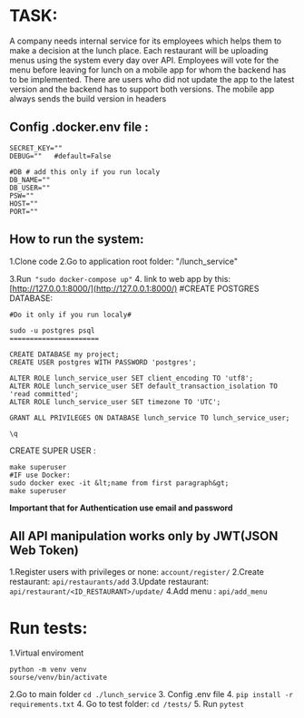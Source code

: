 # TASK:

A company needs internal service for its employees which helps them to
make a decision at the lunch place. Each restaurant will be uploading menus
using the system every day over API.
Employees will vote for the menu before leaving for lunch on a mobile app
for whom the backend has to be implemented. There are users who did not
update the app to the latest version and the backend has to support both
versions. The mobile app always sends the build version in headers



## Config .docker.env file :
```
SECRET_KEY=""
DEBUG=""   #default=False 
 
#DB # add this only if you run localy
DB_NAME=""
DB_USER=""
PSW=""
HOST=""
PORT=""

```

## How to run the system:
 1.Clone code
 2.Go to application root folder: "/lunch_service"

 3.Run`` "sudo docker-compose up"``
 4. link to web app by this: [http://127.0.0.1:8000/](http://127.0.0.1:8000/)
#CREATE POSTGRES DATABASE:   

```
#Do it only if you run localy#
 
sudo -u postgres psql
======================

CREATE DATABASE my project;
CREATE USER postgres WITH PASSWORD 'postgres';

ALTER ROLE lunch_service_user SET client_encoding TO 'utf8';
ALTER ROLE lunch_service_user SET default_transaction_isolation TO 'read committed';
ALTER ROLE lunch_service_user SET timezone TO 'UTC';

GRANT ALL PRIVILEGES ON DATABASE lunch_service TO lunch_service_user;

\q
```

CREATE SUPER USER :
```
make superuser
#IF use Docker:
sudo docker exec -it &lt;name from first paragraph&gt;
make superuser
```
**Important that for Authentication use email and password** 



## All API manipulation works only by JWT(JSON Web Token)

1.Register users with privileges or none: ``account/register/`` 
2.Create restaurant: ``api/restaurants/add``
3.Update restaurant: ``api/restaurant/<ID_RESTAURANT>/update/``
4.Add menu : ``api/add_menu`` 

# Run tests:

1.Virtual enviroment
```
python -m venv venv
sourse/venv/bin/activate
```
2.Go to main folder ``cd ./lunch_service``
3. Config .env file
4. ``pip install -r requirements.txt``
4. Go to test folder: ``cd /tests/``
5. Run ``pytest``
